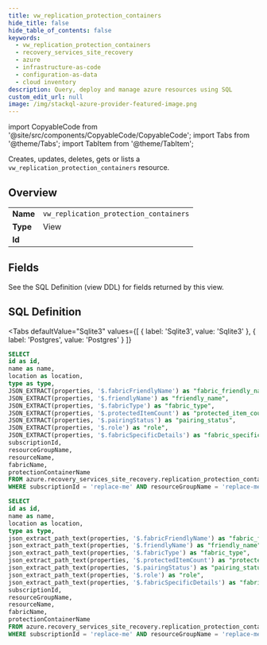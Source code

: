 ```yaml
--- 
title: vw_replication_protection_containers
hide_title: false
hide_table_of_contents: false
keywords:
  - vw_replication_protection_containers
  - recovery_services_site_recovery
  - azure
  - infrastructure-as-code
  - configuration-as-data
  - cloud inventory
description: Query, deploy and manage azure resources using SQL
custom_edit_url: null
image: /img/stackql-azure-provider-featured-image.png
---
```


import CopyableCode from '@site/src/components/CopyableCode/CopyableCode';
import Tabs from '@theme/Tabs';
import TabItem from '@theme/TabItem';

Creates, updates, deletes, gets or lists a <code>vw_replication_protection_containers</code> resource.

## Overview
<table><tbody>
<tr><td><b>Name</b></td><td><code>vw_replication_protection_containers</code></td></tr>
<tr><td><b>Type</b></td><td>View</td></tr>
<tr><td><b>Id</b></td><td><CopyableCode code="azure.recovery_services_site_recovery.vw_replication_protection_containers" /></td></tr>
</tbody></table>

## Fields

See the SQL Definition (view DDL) for fields returned by this view.

## SQL Definition

<Tabs
defaultValue="Sqlite3"
values={[
{ label: 'Sqlite3', value: 'Sqlite3' },
{ label: 'Postgres', value: 'Postgres' }
]}
>
<TabItem value="Sqlite3">

```sql
SELECT
id as id,
name as name,
location as location,
type as type,
JSON_EXTRACT(properties, '$.fabricFriendlyName') as "fabric_friendly_name",
JSON_EXTRACT(properties, '$.friendlyName') as "friendly_name",
JSON_EXTRACT(properties, '$.fabricType') as "fabric_type",
JSON_EXTRACT(properties, '$.protectedItemCount') as "protected_item_count",
JSON_EXTRACT(properties, '$.pairingStatus') as "pairing_status",
JSON_EXTRACT(properties, '$.role') as "role",
JSON_EXTRACT(properties, '$.fabricSpecificDetails') as "fabric_specific_details",
subscriptionId,
resourceGroupName,
resourceName,
fabricName,
protectionContainerName
FROM azure.recovery_services_site_recovery.replication_protection_containers
WHERE subscriptionId = 'replace-me' AND resourceGroupName = 'replace-me' AND resourceName = 'replace-me';
```

</TabItem>
<TabItem value="Postgres">

```sql
SELECT
id as id,
name as name,
location as location,
type as type,
json_extract_path_text(properties, '$.fabricFriendlyName') as "fabric_friendly_name",
json_extract_path_text(properties, '$.friendlyName') as "friendly_name",
json_extract_path_text(properties, '$.fabricType') as "fabric_type",
json_extract_path_text(properties, '$.protectedItemCount') as "protected_item_count",
json_extract_path_text(properties, '$.pairingStatus') as "pairing_status",
json_extract_path_text(properties, '$.role') as "role",
json_extract_path_text(properties, '$.fabricSpecificDetails') as "fabric_specific_details",
subscriptionId,
resourceGroupName,
resourceName,
fabricName,
protectionContainerName
FROM azure.recovery_services_site_recovery.replication_protection_containers
WHERE subscriptionId = 'replace-me' AND resourceGroupName = 'replace-me' AND resourceName = 'replace-me';
```

</TabItem>
</Tabs>
